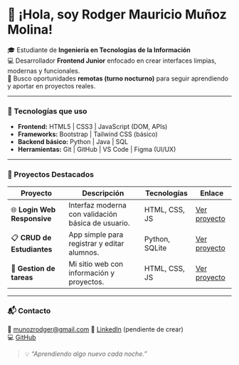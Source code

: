 # 👋 ¡Hola, soy Rodger Mauricio Muñoz Molina!

🎓 Estudiante de **Ingeniería en Tecnologías de la Información**  
💻 Desarrollador **Frontend Junior** enfocado en crear interfaces limpias, modernas y funcionales.  
🌙 Busco oportunidades **remotas (turno nocturno)** para seguir aprendiendo y aportar en proyectos reales.  

---

### 🧩 Tecnologías que uso
- **Frontend:** HTML5 | CSS3 | JavaScript (DOM, APIs)
- **Frameworks:** Bootstrap | Tailwind CSS (básico)
- **Backend básico:** Python | Java | SQL
- **Herramientas:** Git | GitHub | VS Code | Figma (UI/UX)

---

### 🚀 Proyectos Destacados
| Proyecto | Descripción | Tecnologías | Enlace |
|-----------|--------------|--------------|---------|
| 🌐 **Login Web Responsive** | Interfaz moderna con validación básica de usuario. | HTML, CSS, JS | [Ver proyecto](https://github.com/rodger526/login-web) |
| 📋 **CRUD de Estudiantes** | App simple para registrar y editar alumnos. | Python, SQLite | [Ver proyecto](https://github.com/rodger526/crud-estudiantes) |
| 💼 **Gestion de tareas** | Mi sitio web con información y proyectos. | HTML, CSS, JS | [Ver proyecto](https://github.com/rodger526/Gestion-de-tareas) |

---

### 📬 Contacto
📧 munozrodger@gmail.com
🔗 [LinkedIn](#) (pendiente de crear)  
💻 [GitHub](https://github.com/rodger526)

> 💡 *“Aprendiendo algo nuevo cada noche.”*
